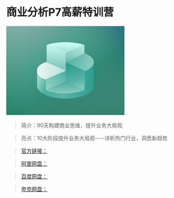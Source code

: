 # 商业分析P7高薪特训营

![img](../../assets/Cgp9HWImxJWAK2XdAADr-vVOxJY603.png)

> 简介：90天构建商业思维，提升业务大局观

> 亮点：10大阶段提升业务大局观----详析热门行业，洞悉新趋势

> [官方链接：]()

> [阿里网盘：]()

> [百度网盘：]()

> [夸克网盘：]()
